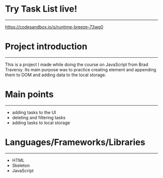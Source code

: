 # Try Task List live!
***
https://codesandbox.io/s/runtime-breeze-73wq0

# Project introduction
***
This is a project I made while doing the course on JavaScript from Brad Traversy. Its main purpose was to practice creating element and appending them to DOM and adding data to the local storage.

# Main points
***
* adding tasks to the UI
* deleting and filtering tasks
* adding tasks to local storage

# Languages/Frameworks/Libraries
***
* HTML
* Skeleton
* JavaScript


